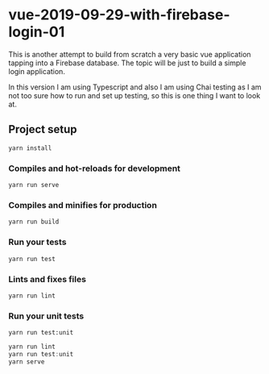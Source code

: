 # vue-2019-09-29-with-firebase-login-01

This is another attempt to build from scratch a very basic vue application tapping into a Firebase database.  The topic will be just to build a simple login application.

In this version I am using Typescript and also I am using Chai testing as I am not too sure how to run and set up testing, so this is one thing I want to look at.

## Project setup
```
yarn install
```

### Compiles and hot-reloads for development
```
yarn run serve
```

### Compiles and minifies for production
```
yarn run build
```

### Run your tests
```
yarn run test
```

### Lints and fixes files
```
yarn run lint
```

### Run your unit tests
```
yarn run test:unit
```

```js
yarn run lint
yarn run test:unit
yarn serve
```
